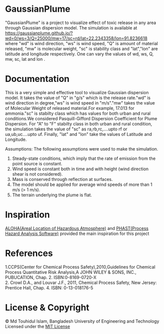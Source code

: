 # GaussianPlume
"GaussianPlume" is a project to visualize effect of toxic release in any area through Gaussian dispersion model.
The simulation is available at https://gaussianplume.github.io/?wd=0/ws=3/Q=25000/mw=17/sc=rd/lat=22.2343358/lon=91.8236618 where
"wd" is wind direction, "ws" is wind speed, "Q" is amount of material released, "mw" is molecular weight, "sc" is stability class and "lat","lon" are latitude and longitude respectively.
One can vary the values of wd, ws, Q, mw, sc, lat and lon .


# Documentation

This is a very simple and effective tool to visualize Gaussian dispersion model. It takes the value of "Q" in "g/s" which is the release rate."wd" is wind direction in degree,"ws" is wind speed in "m/s"."mw" takes the value of Molecular Weight of released material.For example, 17.013 for ammonia."sc" is stabilty class which has values for both urban and rural conditions.We considered Pasquill-Gifford Dispersion Coefficient for Plume Dispersion. For "A" to "F" stabilty class in both urban and rural condition, the simulation takes the value of "sc" as ra,rb,rc,....upto rf or ua,ub,uc....upto uf. Finally, "lat" and "lon" take the values of Latitude and Longitude.

Assumptions:
The following assumptions were used to make the simulation.

1. Steady-state conditions, which imply that the rate of emission from the point source is constant.</br>
2. Wind speed is constant both in time and with height (wind direction shear is not considered).</br>
3. Mass is conserved through reflection at surfaces.</br>
4. The model should be applied for average wind speeds of more than 1 m/s (> 1 m/s).</br>
5. The terrain underlying the plume is flat.</br>





























# Inspiration
<a href="https://www.epa.gov/cameo/aloha-software" target="_blank">ALOHA(Areal Location of Hazardous Atmosphere)</a> and <a href="https://www.dnvgl.com/services/process-hazard-analysis-software-phast-1675" target='_blank'>PHAST(Process Hazard Analysis Software)</a> provided the main inspiration for this project

# References
1.CCPS(Center for Chemical Process Safety),2010,Guidelines for Chemical Process Quantitative Risk Analysis,A JOHN WILEY & SONS, INC., PUBUCATION, Chap. 2. ISBN:0-8169-0720-X </br>
2. Crowl D.A., and Louvar J.F., 2011, Chemical Process Safety, New Jersey: Prentice Hall, Chap. 4.
ISBN: 0-13-018176-5

# License & Copyright</br>
&copy; Md Touhidul Islam, Bangladesh University of Engineering and Technology</br>
Licensed under the [MIT License](https://github.com/touhid55/GaussianPlume/blob/master/LICENSE)
